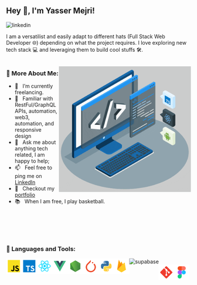 ## Hey 👋, I'm Yasser Mejri!
<a href='https://www.linkedin.com/in/yasser-mejri-646600225/'><img align='left' alt="linkedin" src="https://yassermej.herokuapp.com/images/linked.jpg" height='18px'/></a>
<br/>

I am a versatilist and easily adapt to different hats (Full Stack Web Developer 🌐) depending on what the project requires. I love exploring new tech stack 💻 and leveraging them to build cool stuffs 🛠️. 
<br/>
<br/>

<img align="right" alt="GIF" src="https://raw.githubusercontent.com/yassermej/yassermej/main/techstack.gif" width="360px"/>
  
### 🧐 More About Me:

- 🔭 &nbsp; I’m currently freelancing.
- 🌱 &nbsp; Familiar with RestFul/GraphQL APIs, automation, web3, automation, and responsive design
- 💬 &nbsp; Ask me about anything tech related, I am happy to help;
- 📫 &nbsp; Feel free to ping me on [LinkedIn](https://www.linkedin.com/in/yasser-mejri-646600225/)
- 📝 &nbsp; Checkout my [portfolio](https://yassermej.herokuapp.com/)
- 📚 &nbsp; When I am free, I play basketball.

<br />
<br />
<br />
<br />

### 🔨 Languages and Tools:
<a href="https://developer.mozilla.org/en-US/docs/Web/JavaScript" target="_blank"> <img align="left" alt="JavaScript" height ="42px"  src="https://raw.githubusercontent.com/yassermej/README_icons/main/language_and_tools/square/javascript/javascript.svg"> </a>
<a href="https://www.typescriptlang.org/" target="_blank"><img align="left" alt="Typescirpt" height ="42px" src="https://raw.githubusercontent.com/yassermej/README_icons/main/language_and_tools/square/typescript/typescript.svg"></a>
<a href="https://reactjs.org/" target="_blank"> <img align="left" alt="React" height ="42px" src="https://raw.githubusercontent.com/yassermej/README_icons/main/language_and_tools/square/react/react.svg"></a>
<a href="https://nodejs.org" target="_blank"><img align="left" alt="Node.js" height ="42px" src="https://raw.githubusercontent.com/yassermej/README_icons/main/language_and_tools/square/vue/vue.svg"></a>
<a href="https://nodejs.org" target="_blank"><img align="left" alt="Node.js" height ="42px" src="https://raw.githubusercontent.com/yassermej/README_icons/main/language_and_tools/square/node/node.svg"></a>
<a href="https://pytorch.org/" target="_blank"> <img align="left" src="https://raw.githubusercontent.com/yassermej/README_icons/main/language_and_tools/square/pytorch/pytorch.svg" alt="pytorch" height="42px"/> </a> 
<a href="https://www.python.org" target="_blank"><img align="left" alt="Python" height ="42px" src="https://raw.githubusercontent.com/yassermej/README_icons/main/language_and_tools/square/python/python.svg"></a>
<a href="https://firebase.google.com/" target="_blank"> <img align="left" src="https://raw.githubusercontent.com/yassermej/README_icons/main/language_and_tools/square/firebase/firebase.svg" alt="firebase" height ="42px"/> </a>
<a href="https://supabase.com/" target="_blank"><img align='left' alt="supabase" src="https://yassermej.herokuapp.com/yassermej/yassermej/main/assets/supabase.jpg" height='18px'/></a>
<br/>
<a href="https://git-scm.com/" target="_blank"> <img src="https://raw.githubusercontent.com/yassermej/README_icons/main/language_and_tools/square/git-scm/git-scm.svg" align="left" alt="git" height='42px'/> </a>
<a href="https://www.figma.com/" target="_blank"> <img src="https://raw.githubusercontent.com/yassermej/README_icons/main/language_and_tools/square/figma/figma.svg" alt="figma" height='42px'/> </a>

<br>

<br>

